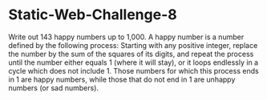 # Static-Web-Challenge-8
Write out 143 happy numbers up to 1,000. A happy number is a number defined by the following process: Starting with any positive integer, replace the number by the sum of the squares of its digits, and repeat the process until the number either equals 1 (where it will stay), or it loops endlessly in a cycle which does not include 1. Those numbers for which this process ends in 1 are happy numbers, while those that do not end in 1 are unhappy numbers (or sad numbers).
